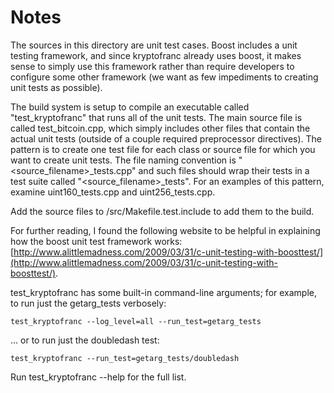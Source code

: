 # Notes
The sources in this directory are unit test cases.  Boost includes a
unit testing framework, and since kryptofranc already uses boost, it makes
sense to simply use this framework rather than require developers to
configure some other framework (we want as few impediments to creating
unit tests as possible).

The build system is setup to compile an executable called "test_kryptofranc"
that runs all of the unit tests.  The main source file is called
test_bitcoin.cpp, which simply includes other files that contain the
actual unit tests (outside of a couple required preprocessor
directives).  The pattern is to create one test file for each class or
source file for which you want to create unit tests.  The file naming
convention is "<source_filename>_tests.cpp" and such files should wrap
their tests in a test suite called "<source_filename>_tests".  For an
examples of this pattern, examine uint160_tests.cpp and
uint256_tests.cpp.

Add the source files to /src/Makefile.test.include to add them to the build.

For further reading, I found the following website to be helpful in
explaining how the boost unit test framework works:
[http://www.alittlemadness.com/2009/03/31/c-unit-testing-with-boosttest/](http://www.alittlemadness.com/2009/03/31/c-unit-testing-with-boosttest/).

test_kryptofranc has some built-in command-line arguments; for
example, to run just the getarg_tests verbosely:

    test_kryptofranc --log_level=all --run_test=getarg_tests

... or to run just the doubledash test:

    test_kryptofranc --run_test=getarg_tests/doubledash

Run  test_kryptofranc --help   for the full list.

